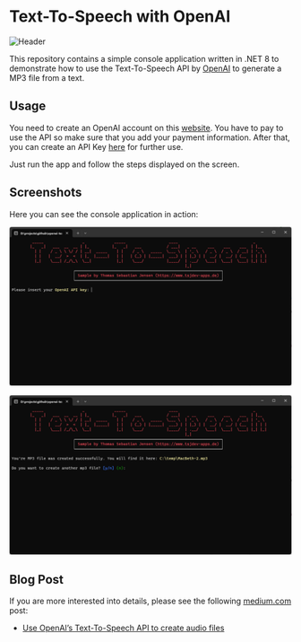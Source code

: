 # Text-To-Speech with OpenAI

![Header](./docs/texttospeech-header.png)

This repository contains a simple console application written in .NET 8 to demonstrate how to use the Text-To-Speech API by [OpenAI](https://openai.com) to generate a MP3 file from a text.

## Usage

You need to create an OpenAI account on this [website](https://platform.openai.com/docs/overview). You have to pay to use the API so make sure that you add your payment information. After that, you can create an API Key [here](https://platform.openai.com/api-keys) for further use.

Just run the app and follow the steps displayed on the screen.

## Screenshots

Here you can see the console application in action:

![Console1](./docs/openai-tts-demo-01.png)

![Console2](./docs/openai-tts-demo-02.png)

## Blog Post

If you are more interested into details, please see the following [medium.com](https://www.medium.com) post:

- [Use OpenAI’s Text-To-Speech API to create audio files](https://medium.com/medialesson/use-openais-text-to-speech-api-to-create-audio-files-62e1f253206c)

